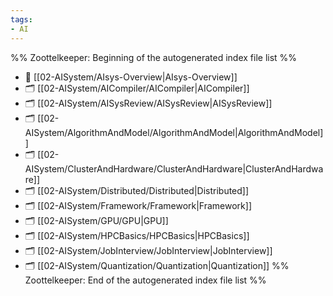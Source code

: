 ```yaml
---
tags: 
- AI
---
```


%% Zoottelkeeper: Beginning of the autogenerated index file list  %%
- 📄 [[02-AISystem/AIsys-Overview|AIsys-Overview]]
- 🗂️ [[02-AISystem/AICompiler/AICompiler|AICompiler]]
- 🗂️ [[02-AISystem/AISysReview/AISysReview|AISysReview]]
- 🗂️ [[02-AISystem/AlgorithmAndModel/AlgorithmAndModel|AlgorithmAndModel]]
- 🗂️ [[02-AISystem/ClusterAndHardware/ClusterAndHardware|ClusterAndHardware]]
- 🗂️ [[02-AISystem/Distributed/Distributed|Distributed]]
- 🗂️ [[02-AISystem/Framework/Framework|Framework]]
- 🗂️ [[02-AISystem/GPU/GPU|GPU]]
- 🗂️ [[02-AISystem/HPCBasics/HPCBasics|HPCBasics]]
- 🗂️ [[02-AISystem/JobInterview/JobInterview|JobInterview]]
- 🗂️ [[02-AISystem/Quantization/Quantization|Quantization]]
%% Zoottelkeeper: End of the autogenerated index file list  %%
